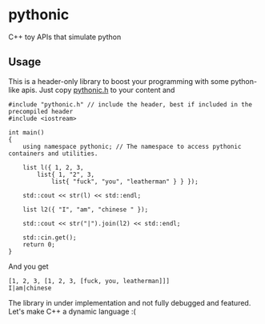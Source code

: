 # pythonic
C++ toy APIs that simulate python

## Usage

This is a header-only library to boost your programming with some python-like apis.
Just copy [pythonic.h](https://github.com/hanayashiki/pythonic/blob/master/release/pythonic.h) to your content and

```
#include "pythonic.h" // include the header, best if included in the precompiled header
#include <iostream>

int main()
{
	using namespace pythonic; // The namespace to access pythonic containers and utilities.

	list l({ 1, 2, 3, 
		list{ 1, "2", 3, 
			list{ "fuck", "you", "leatherman" } } });

	std::cout << str(l) << std::endl;

	list l2({ "I", "am", "chinese " });

	std::cout << str("|").join(l2) << std::endl;

	std::cin.get();
	return 0;
}
```
And you get
```
[1, 2, 3, [1, 2, 3, [fuck, you, leatherman]]]
I|am|chinese
```

The library in under implementation and not fully debugged and featured. Let's make C++ a dynamic language :(
